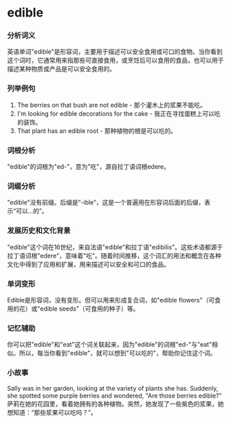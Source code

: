 # edible

### 分析词义

  

英语单词"edible"是形容词，主要用于描述可以安全食用或可口的食物。当你看到这个词时，它通常用来指那些可直接食用，或烹饪后可以食用的食品，也可以用于描述某种物质或产品是可以安全食用的。

  

### 列举例句

  

1.  The berries on that bush are not edible - 那个灌木上的浆果不能吃。
2.  I'm looking for edible decorations for the cake - 我正在寻找蛋糕上可以吃的装饰。
3.  That plant has an edible root - 那种植物的根是可以吃的。

  

### 词根分析

  

"edible"的词根为"ed-"，意为"吃"，源自拉丁语词根edere。

  

### 词缀分析

  

"edible"没有前缀。后缀是“-ible”，这是一个普遍用在形容词后面的后缀，表示“可以...的”。

  

### 发展历史和文化背景

  

"edible"这个词在16世纪，来自法语"edible"和拉丁语"edibilis"。这些术语都源于拉丁语词根"edere"，意味着"吃"。随着时间推移，这个词汇的用法和概念在各种文化中得到了应用和扩展，用来描述可以安全和可口的食品。

  

### 单词变形

  

Edible是形容词，没有变形。但可以用来形成复合词，如"edible flowers"（可食用的花）或"edible seeds"（可食用的种子）等。

  

### 记忆辅助

  

你可以把"edible"和"eat"这个词关联起来，因为"edible"的词根"ed-"与"eat"相似。所以，每当你看到"edible"，就可以想到"可以吃的"，帮助你记住这个词。

  

### 小故事

  

Sally was in her garden, looking at the variety of plants she has. Suddenly, she spotted some purple berries and wondered, "Are those berries edible?"  
萨莉在她的花园里，看着她拥有的各种植物。突然，她发现了一些紫色的浆果，她想知道：“那些浆果可以吃吗？”。
